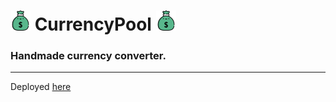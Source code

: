 # ![image info](public/money.png) CurrencyPool ![image info](public/money.png)

### Handmade currency converter.
___

Deployed [here](http://currencypool.netlify.app)